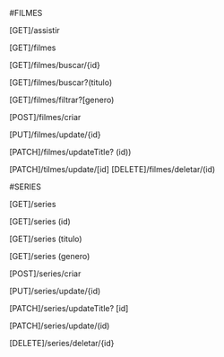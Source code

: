 #FILMES

[GET]/assistir

[GET]/filmes

[GET]/filmes/buscar/{id}

[GET]/filmes/buscar?(titulo)

[GET]/filmes/filtrar?[genero)

[POST]/filmes/criar

[PUT]/filmes/update/{id}

[PATCH]/filmes/updateTitle? (id))

[PATCH]/tilmes/update/[id] [DELETE]/filmes/deletar/(id)

#SERIES

[GET]/series

[GET]/series (id)

[GET]/series (titulo)

[GET]/series (genero)

[POST]/series/criar

[PUT]/series/update/{id)

[PATCH]/series/updateTitle? [id]

[PATCH]/series/update/(id) 

[DELETE]/series/deletar/{id}